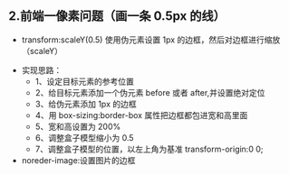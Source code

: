## 2.前端一像素问题（画一条 0.5px 的线）

* transform:scaleY(0.5) 使用伪元素设置 1px 的边框，然后对边框进行缩放（scaleY）

- 实现思路：
  * 1、设定目标元素的参考位置
  - 2、给目标元素添加一个伪元素 before 或者 after,并设置绝对定位
  - 3、给伪元素添加 1px 的边框
  - 4、用 box-sizing:border-box 属性把边框都包进宽和高里面
  - 5、宽和高设置为 200%
  - 6、调整盒子模型缩小为 0.5
  - 7、调整盒子模型的位置，以左上角为基准 transform-origin:0 0;
- noreder-image:设置图片的边框
